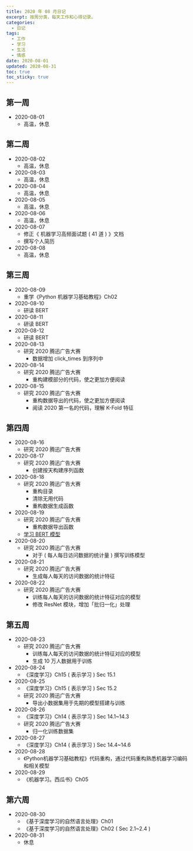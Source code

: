 ```yaml
---
title: 2020 年 08 月日记
excerpt: 按周分类，每天工作和心得记录。
categories:
  - 日记
tags:
  - 工作
  - 学习
  - 生活
  - 情感
date: 2020-08-01
updated: 2020-08-31
toc: true
toc_sticky: true
---
```


## 第一周

- 2020-08-01
    - 高温，休息

## 第二周

- 2020-08-02
    - 高温，休息
- 2020-08-03
    - 高温，休息
- 2020-08-04
    - 高温，休息
- 2020-08-05
    - 高温，休息
- 2020-08-06
    - 高温，休息
- 2020-08-07
    - 修正《 机器学习高频面试题 ( 41 道 ) 》文档
    - 撰写个人简历
- 2020-08-08
    - 高温，休息

## 第三周

- 2020-08-09
    - 重学《Python 机器学习基础教程》Ch02
- 2020-08-10
    - 研读 BERT
- 2020-08-11
    - 研读 BERT
- 2020-08-12
    - 研读 BERT
- 2020-08-13
    - 研究 2020 腾迅广告大赛
        - 数据增加 click_times 到序列中
- 2020-08-14
    - 研究 2020 腾迅广告大赛
        - 重构建模部分的代码，使之更加方便阅读
- 2020-08-15
    - 研究 2020 腾迅广告大赛
        - 重构数据导出的代码，使之更加方便阅读
        - 阅读 2020 第一名的代码，理解 K-Fold 特征

## 第四周

- 2020-08-16
    - 研究 2020 腾迅广告大赛
- 2020-08-17
    - 研究 2020 腾迅广告大赛
        - 创建按天构建序列函数
- 2020-08-18
    - 研究 2020 腾迅广告大赛
        - 重构目录
        - 清除无用代码
        - 重构数据生成函数
- 2020-08-19
    - 研究 2020 腾迅广告大赛
        - 重构数据导出函数
    - [学习 BERT 模型](https://www.bilibili.com/video/BV1Uz411v7Lq?t=529)
- 2020-08-20
    - 研究 2020 腾迅广告大赛
        - 对于 ( 每人每日访问数据的统计量 ) 撰写训练模型
- 2020-08-21
    - 研究 2020 腾迅广告大赛
        - 生成每人每天的访问数据的统计特征
- 2020-08-22
    - 研究 2020 腾迅广告大赛
        - 训练每人每天的访问数据的统计特征对应的模型
        - 修改 ResNet 模块，增加「批归一化」处理

## 第五周

- 2020-08-23
    - 研究 2020 腾迅广告大赛
        - 训练每人每天的访问数据的统计特征对应的模型
        - 生成 10 万人数据用于训练
- 2020-08-24
    - 《深度学习》Ch15 ( 表示学习 ) Sec 15.1
- 2020-08-25
    - 《深度学习》Ch15 ( 表示学习 ) Sec 15.2
    - 研究 2020 腾迅广告大赛
        - 导出小数据集用于先期的模型搭建与训练
- 2020-08-26
    - 《深度学习》Ch14 ( 表示学习 ) Sec 14.1~14.3
    - 研究 2020 腾迅广告大赛
        - 归一化训练数据集
- 2020-08-27
    - 《深度学习》Ch14 ( 表示学习 ) Sec 14.4~14.6
- 2020-08-28
    - 《Python机器学习基础教程》代码重构，通过代码重构熟悉机器学习编码和相关模型
- 2020-08-29
    - 《机器学习。西瓜书》Ch05

## 第六周

- 2020-08-30
    - 《基于深度学习的自然语言处理》Ch01
    - 《基于深度学习的自然语言处理》Ch02 ( Sec 2.1~2.4 )
- 2020-08-31
    - 休息
